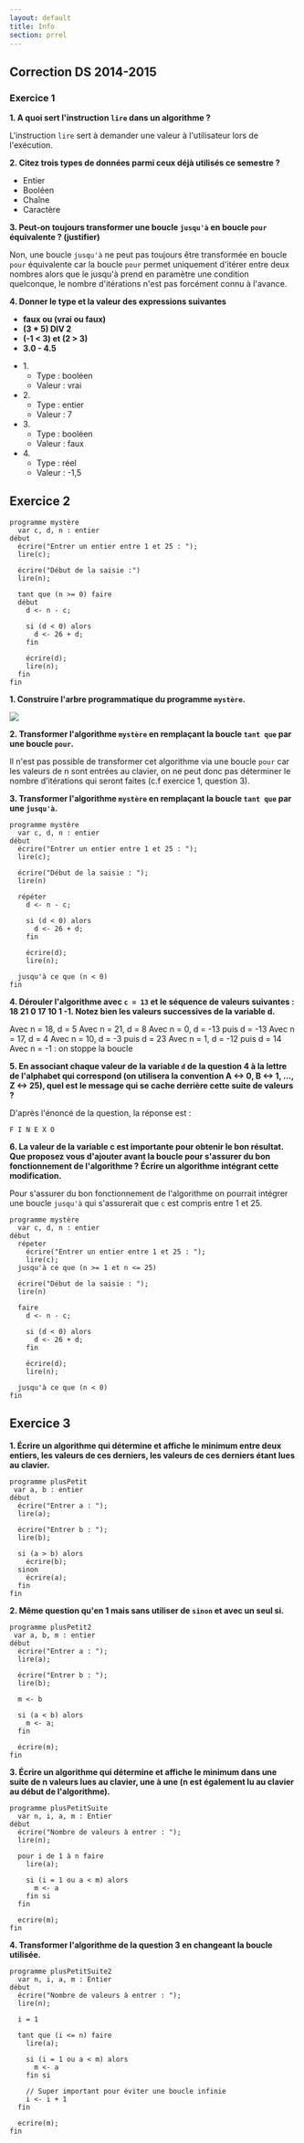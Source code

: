 ```yaml
---
layout: default
title: Info
section: prrel
---
```


## Correction DS 2014-2015

### Exercice 1

**1. A quoi sert l'instruction `lire` dans un algorithme ?**

L'instruction `lire` sert à demander une valeur à l'utilisateur lors de l'exécution.

**2. Citez trois types de données parmi ceux déjà utilisés ce semestre ?**

* Entier
* Booléen
* Chaîne
* Caractère

**3. Peut-on toujours transformer une boucle `jusqu'à` en boucle `pour` équivalente ? (justifier)**

Non, une boucle `jusqu'à` ne peut pas toujours être transformée en boucle `pour` équivalente car la boucle `pour` permet uniquement d'itérer entre deux nombres alors que le jusqu'à prend en paramètre une condition quelconque, le nombre d'itérations n'est pas forcément connu à l'avance.

**4. Donner le type et la valeur des expressions suivantes**

* **faux ou (vrai ou faux)**
* **(3 * 5) DIV 2**
* **(-1 < 3) et (2 > 3)**
* **3.0 - 4.5**

<ul>
  <li>1.
    <ul>
      <li>Type : booléen</li>
      <li>Valeur : vrai</li>
    </ul>
  </li>
  <li>2.
    <ul>
      <li>Type : entier</li>
      <li>Valeur : 7</li>
    </ul>
  </li>
  <li>3.
    <ul>
      <li>Type : booléen</li>
      <li>Valeur : faux</li>
    </ul>
  </li>
  <li>4.
    <ul>
      <li>Type : réel</li>
      <li>Valeur : -1,5</li>
    </ul>
  </li>
</ul>

## Exercice 2

~~~pseudo
programme mystère
  var c, d, n : entier
début
  écrire("Entrer un entier entre 1 et 25 : ");
  lire(c);

  écrire("Début de la saisie :")
  lire(n);

  tant que (n >= 0) faire
  début
    d <- n - c;

    si (d < 0) alors
      d <- 26 + d;
    fin

    écrire(d);
    lire(n);
  fin
fin
~~~

**1. Construire l'arbre programmatique du programme `mystère`.**

![](arbre.svg)

**2. Transformer l'algorithme `mystère` en remplaçant la boucle `tant que` par une boucle `pour`.**

Il n'est pas possible de transformer cet algorithme via une boucle `pour` car les valeurs de n sont entrées au clavier, on ne peut donc pas déterminer le nombre d'itérations qui seront faites (c.f exercice 1, question 3).

**3. Transformer l'algorithme `mystère` en remplaçant la boucle `tant que` par une `jusqu'à`.**

~~~pseudo
programme mystère
  var c, d, n : entier
début
  écrire("Entrer un entier entre 1 et 25 : ");
  lire(c);

  écrire("Début de la saisie : ");
  lire(n)

  répéter
    d <- n - c;

    si (d < 0) alors
      d <- 26 + d;
    fin

    écrire(d);
    lire(n);

  jusqu'à ce que (n < 0)
fin
~~~

**4. Dérouler l'algorithme avec `c = 13` et le séquence de valeurs suivantes : 18 21 0 17 10 1 -1. Notez bien les valeurs successives de la variable d.**

Avec n = 18, d = 5
Avec n = 21, d = 8
Avec n = 0,  d = -13 puis d = -13
Avec n = 17, d = 4
Avec n = 10, d = -3 puis d = 23
Avec n = 1,  d = -12 puis d = 14
Avec n = -1 : on stoppe la boucle

**5. En associant chaque valeur de la variable `d` de la question 4 à la lettre de l'alphabet qui correspond (on utilisera la convention A <-> 0, B <-> 1, ..., Z <-> 25), quel est le message qui se cache derrière cette suite de valeurs ?**

D'après l'énoncé de la question, la réponse est :

~~~
F I N E X O
~~~

**6. La valeur de la variable c est importante pour obtenir le bon résultat. Que proposez vous d'ajouter avant la boucle pour s'assurer du bon fonctionnement de l'algorithme ? Écrire un algorithme intégrant cette modification.**

Pour s'assurer du bon fonctionnement de l'algorithme on pourrait intégrer une boucle `jusqu'à` qui s'assurerait que `c` est compris entre 1 et 25.

~~~pseudo?4,7
programme mystère
  var c, d, n : entier
début
  répeter
    écrire("Entrer un entier entre 1 et 25 : ");
    lire(c);
  jusqu'à ce que (n >= 1 et n <= 25)

  écrire("Début de la saisie : ");
  lire(n)

  faire
    d <- n - c;

    si (d < 0) alors
      d <- 26 + d;
    fin

    écrire(d);
    lire(n);

  jusqu'à ce que (n < 0)
fin
~~~

## Exercice 3

**1. Écrire un algorithme qui détermine et affiche le minimum entre deux entiers, les valeurs de ces derniers, les valeurs de ces derniers étant lues au clavier.**

~~~pseudo
programme plusPetit
 var a, b : entier
début
  écrire("Entrer a : ");
  lire(a);

  écrire("Entrer b : ");
  lire(b);

  si (a > b) alors
    écrire(b);
  sinon
    écrire(a);
  fin
fin
~~~

**2. Même question qu'en 1 mais sans utiliser de `sinon` et avec un seul si.**

~~~pseudo?2,10,12,13,16
programme plusPetit2
 var a, b, m : entier
début
  écrire("Entrer a : ");
  lire(a);

  écrire("Entrer b : ");
  lire(b);

  m <- b

  si (a < b) alors
    m <- a;
  fin

  écrire(m);
fin
~~~

**3. Écrire un algorithme qui détermine et affiche le minimum dans une suite de n valeurs lues au clavier, une à une (n est également lu au clavier au début de l'algorithme).**

~~~pseudo
programme plusPetitSuite
  var n, i, a, m : Entier
début
  écrire("Nombre de valeurs à entrer : ");
  lire(n);

  pour i de 1 à n faire
    lire(a);

    si (i = 1 ou a < m) alors
      m <- a
    fin si
  fin

  ecrire(m);
fin
~~~

**4. Transformer l'algorithme de la question 3 en changeant la boucle utilisée.**


~~~pseudo?7,9,16,17
programme plusPetitSuite2
  var n, i, a, m : Entier
début
  écrire("Nombre de valeurs à entrer : ");
  lire(n);

  i = 1

  tant que (i <= n) faire
    lire(a);

    si (i = 1 ou a < m) alors
      m <- a
    fin si

    // Super important pour éviter une boucle infinie
    i <- i + 1
  fin

  ecrire(m);
fin
~~~
